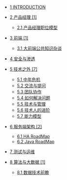   - [1 INTRODUCTION](/INTRODUCTION.md)
  - [2 产品经理 [1]](/产品经理/README.md)
    - [2.1 产品经理职位模型](/产品经理/产品经理职位模型.md)
  - [3 前端 [1]](/前端/README.md)
    - [3.1 大前端公共知识杂谈](/前端/大前端公共知识杂谈.md)
  - [4 安全与渗透](/安全与渗透/README.md)
    
  - [5 技术之外 [7]](/技术之外/README.md)
    - [5.1 中年危机](/技术之外/中年危机.md)
    - [5.2 交流与提问](/技术之外/交流与提问.md)
    - [5.3 团队协作](/技术之外/团队协作.md)
    - [5.4 如何解决问题](/技术之外/如何解决问题.md)
    - [5.5 技术与管理](/技术之外/技术与管理.md)
    - [5.6 技术人的进阶](/技术之外/技术人的进阶.md)
    - [5.7 能力模型](/技术之外/能力模型.md)
  - [6 服务端架构 [2]](/服务端架构/README.md)
    - [6.1 HA RoadMap](/服务端架构/HA-RoadMap.md)
    - [6.2 Java RoadMap](/服务端架构/Java-RoadMap.md)
  - [7 测试与运维](/测试与运维/README.md)
    
  - [8 算法与大数据 [1]](/算法与大数据/README.md)
    - [8.1 数据技术前瞻](/算法与大数据/数据技术前瞻.md)